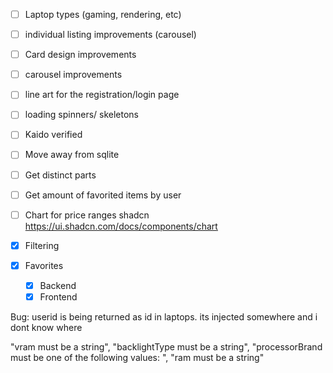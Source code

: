 - [ ] Laptop types (gaming, rendering, etc)
- [ ] individual listing improvements (carousel)
- [ ] Card design improvements
- [ ] carousel improvements
- [ ] line art for the registration/login page
- [ ] loading spinners/ skeletons

- [ ] Kaido verified
- [ ] Move away from sqlite

- [ ] Get distinct parts
- [ ] Get amount of favorited items by user

- [ ] Chart for price ranges shadcn https://ui.shadcn.com/docs/components/chart

- [x] Filtering
- [x] Favorites
  - [x] Backend
  - [x] Frontend

Bug:
userid is being returned as id in laptops. its injected somewhere and i dont know where

"vram must be a string",
"backlightType must be a string",
"processorBrand must be one of the following values: ",
"ram must be a string"
